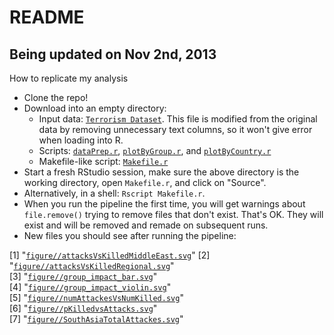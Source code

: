 README
========================================================
## Being updated on Nov 2nd, 2013

How to replicate my analysis

  * Clone the repo!
  * Download into an empty directory:
    - Input data: [`Terrorism Dataset`](data/clean_globalterrorismdb_1012dist.tsv). This file is modified from the original data by removing unnecessary text columns, so it won't give error when loading into R.
    - Scripts: [`dataPrep.r`](dataPrep.r), [`plotByGroup.r`](plotByGroup.r), and [`plotByCountry.r`](plotByCountry.r)
    - Makefile-like script: [`Makefile.r`](Makefile.r)
  * Start a fresh RStudio session, make sure the above directory is the working directory, open `Makefile.r`, and click on "Source".
  * Alternatively, in a shell: `Rscript Makefile.r`.
  * When you run the pipeline the first time, you will get warnings about `file.remove()` trying to remove files that don't exist. That's OK. They will exist and will be removed and remade on subsequent runs.
  * New files you should see after running the pipeline:
  
[1] "[`figure//attacksVsKilledMiddleEast.svg`](figure//attacksVsKilledMiddleEast.svg)"
[2] "[`figure//attacksVsKilledRegional.svg`](figure//attacksVsKilledRegional.svg)"    
[3] "[`figure//group_impact_bar.svg`](figure//group_impact_bar.svg)"                  
[4] "[`figure//group_impact_violin.svg`](figure//group_impact_violin.svg)"            
[5] "[`figure//numAttackesVsNumKilled.svg`](figure//numAttackesVsNumKilled.svg)"      
[6] "[`figure//pKilledvsAttacks.svg`](figure//pKilledvsAttacks.svg)"                  
[7] "[`figure//SouthAsiaTotalAttackes.svg`](figure//SouthAsiaTotalAttackes.svg)"      

  
